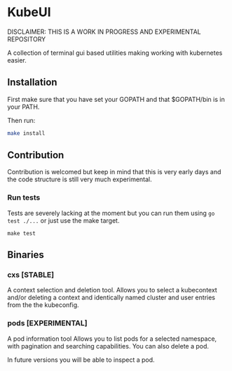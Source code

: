 # KubeUI

DISCLAIMER: THIS IS A WORK IN PROGRESS AND EXPERIMENTAL REPOSITORY

A collection of terminal gui based utilities making working with kubernetes easier.

## Installation

First make sure that you have set your GOPATH and that $GOPATH/bin is in your PATH.

Then run:

```bash
make install
```

## Contribution
Contribution is welcomed but keep in mind that this is very early days and the code structure is still very much experimental.

### Run tests

Tests are severely lacking at the moment but you can run them using `go test ./...` or just use the make target.

```
make test
```

## Binaries

### cxs [STABLE]

A context selection and deletion tool.
Allows you to select a kubecontext and/or deleting a context and identically named cluster and user entries from the the kubeconfig.

### pods [EXPERIMENTAL]
A pod information tool
Allows you to list pods for a selected namespace, with pagination and searching capabilities.
You can also delete a pod.

In future versions you will be able to inspect a pod.
